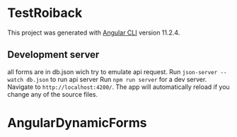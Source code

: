 # TestRoiback

This project was generated with [Angular CLI](https://github.com/angular/angular-cli) version 11.2.4.

## Development server
all forms are in db.json wich try to emulate api request.
Run `json-server --watch db.json` to run api server
Run `npm run server` for a dev server. Navigate to `http://localhost:4200/`. The app will automatically reload if you change any of the source files.


# AngularDynamicForms
